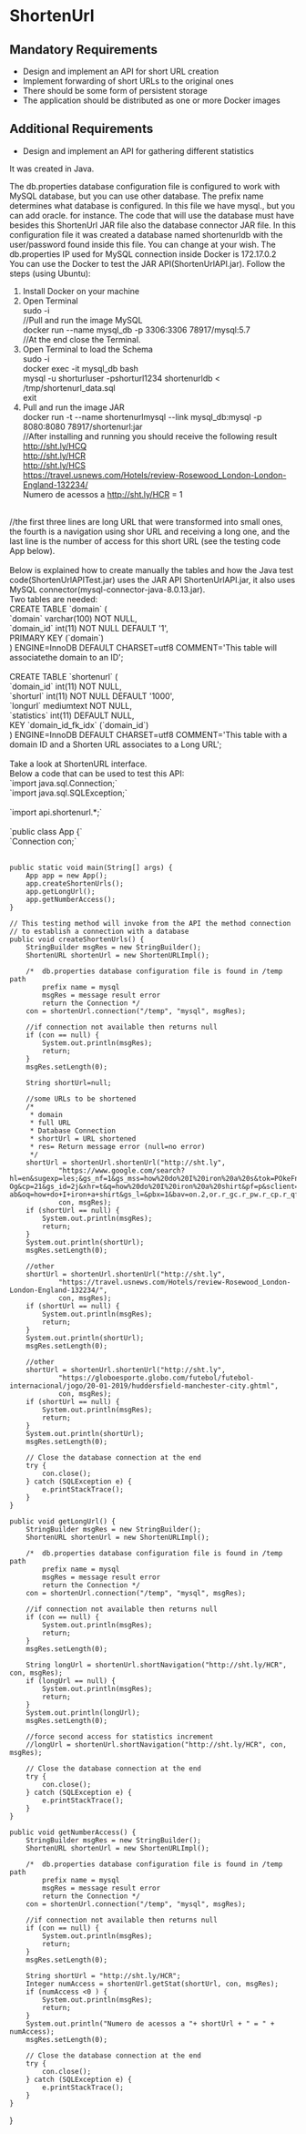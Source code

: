# ShortenUrl
## Mandatory Requirements
- Design and implement an API for short URL creation
- Implement forwarding of short URLs to the original ones
- There should be some form of persistent storage
- The application should be distributed as one or more Docker images
## Additional Requirements
- Design and implement an API for gathering different statistics

It was created in Java.

The db.properties database configuration file is configured to work with MySQL database, but you can use other database.
The prefix name determines what database is configured. In this file we have mysql., but you can add oracle. for instance. The code that will use the database must have besides this ShortenUrl JAR file also the database connector JAR file.
In this configuration file it was created a database named shortenurldb with the user/password found inside this file. You can change at your wish. The db.properties IP used for MySQL connection inside Docker is 172.17.0.2
<br>
You can use the Docker to test the JAR API(ShortenUrlAPI.jar). Follow the steps (using Ubuntu):<br>
1) Install Docker on your machine<br>
2) Open Terminal<br>
sudo -i<br>
//Pull and run the image MySQL<br>
docker run --name mysql_db -p 3306:3306 78917/mysql:5.7<br>
//At the end close the Terminal.<br>
3) Open Terminal to load the Schema<br>
sudo -i<br>
docker exec -it mysql_db bash<br>
mysql -u shorturluser -pshorturl1234 shortenurldb < /tmp/shortenurl_data.sql<br>
exit<br>
4) Pull and run the image JAR<br>
docker run -t --name shortenurlmysql --link mysql_db:mysql -p 8080:8080 78917/shortenurl:jar<br>
//After installing and running you should receive the following result<br>
http://sht.ly/HCQ<br>
http://sht.ly/HCR<br>
http://sht.ly/HCS<br>
https://travel.usnews.com/Hotels/review-Rosewood_London-London-England-132234/<br>
Numero de acessos a http://sht.ly/HCR = 1<br>	
<br>
//the first three lines are long URL that were transformed into small ones, the fourth is a navigation using shor URL and receiving a long one, and the last line is the number of access for this short URL (see the testing code App below).<br>
<br>
Below is explained how to create manually the tables and how the Java test code(ShortenUrlAPITest.jar) uses the JAR API ShortenUrlAPI.jar, it also uses MySQL connector(mysql-connector-java-8.0.13.jar).
<br>
Two tables are needed:<br>
CREATE TABLE `domain` (<br>
  `domain` varchar(100) NOT NULL,<br>
  `domain_id` int(11) NOT NULL DEFAULT '1',<br>
  PRIMARY KEY (`domain`)<br>
) ENGINE=InnoDB DEFAULT CHARSET=utf8 COMMENT='This table will associatethe domain to an ID';<br>
<br>
CREATE TABLE `shortenurl` (<br>
  `domain_id` int(11) NOT NULL,<br>
  `shorturl` int(11) NOT NULL DEFAULT '1000',<br>
  `longurl` mediumtext NOT NULL,<br>
  `statistics` int(11) DEFAULT NULL,<br>
  KEY `domain_id_fk_idx` (`domain_id`)<br>
) ENGINE=InnoDB DEFAULT CHARSET=utf8 COMMENT='This table with a domain ID and a Shorten URL associates to a Long URL';<br>
<br>
Take a look at ShortenURL interface.
<br>
Below a code that can be used to test this API:
<br>
`import java.sql.Connection;`<br>
`import java.sql.SQLException;`<br>
<br>
`import api.shortenurl.*;`<br>
<br>
`public class App {`<br>
	`Connection con;`<br><br>

	public static void main(String[] args) {
		App app = new App();
		app.createShortenUrls();
		app.getLongUrl();
		app.getNumberAccess();
	}

	// This testing method will invoke from the API the method connection
	// to establish a connection with a database
	public void createShortenUrls() {
		StringBuilder msgRes = new StringBuilder();
		ShortenURL shortenUrl = new ShortenURLImpl();
		
		/*	db.properties database configuration file is found in /temp path
			prefix name = mysql
			msgRes = message result error
			return the Connection */
		con = shortenUrl.connection("/temp", "mysql", msgRes);
		
		//if connection not available then returns null
		if (con == null) {
			System.out.println(msgRes);
			return;
		}
		msgRes.setLength(0);
		
		String shortUrl=null;
		
		//some URLs to be shortened		
		/*
		 * domain
		 * full URL
		 * Database Connection
		 * shortUrl = URL shortened
		 * res= Return message error (null=no error) 
		 */
		shortUrl = shortenUrl.shortenUrl("http://sht.ly",
				"https://www.google.com/search?hl=en&sugexp=les;&gs_nf=1&gs_mss=how%20do%20I%20iron%20a%20s&tok=POkeFnEdGVTAw_InGMW-Og&cp=21&gs_id=2j&xhr=t&q=how%20do%20I%20iron%20a%20shirt&pf=p&sclient=psy-ab&oq=how+do+I+iron+a+shirt&gs_l=&pbx=1&bav=on.2,or.r_gc.r_pw.r_cp.r_qf.&biw=1600&bih=775&cad=h\r\n",
				con, msgRes);		
		if (shortUrl == null) {
			System.out.println(msgRes);
			return;
		}
		System.out.println(shortUrl);
		msgRes.setLength(0);
		
		//other
		shortUrl = shortenUrl.shortenUrl("http://sht.ly",
				"https://travel.usnews.com/Hotels/review-Rosewood_London-London-England-132234/",
				con, msgRes);
		if (shortUrl == null) {
			System.out.println(msgRes);
			return;
		}
		System.out.println(shortUrl);
		msgRes.setLength(0);
		
		//other
		shortUrl = shortenUrl.shortenUrl("http://sht.ly",
				"https://globoesporte.globo.com/futebol/futebol-internacional/jogo/20-01-2019/huddersfield-manchester-city.ghtml",
				con, msgRes);
		if (shortUrl == null) {
			System.out.println(msgRes);
			return;
		}
		System.out.println(shortUrl);
		msgRes.setLength(0);
		
		// Close the database connection at the end
		try {
			con.close();
		} catch (SQLException e) {
			e.printStackTrace();
		}
	}
	
	public void getLongUrl() {
		StringBuilder msgRes = new StringBuilder();
		ShortenURL shortenUrl = new ShortenURLImpl();
		
		/*	db.properties database configuration file is found in /temp path
			prefix name = mysql
			msgRes = message result error
			return the Connection */
		con = shortenUrl.connection("/temp", "mysql", msgRes);
		
		//if connection not available then returns null
		if (con == null) {
			System.out.println(msgRes);
			return;
		}
		msgRes.setLength(0);
		
		String longUrl = shortenUrl.shortNavigation("http://sht.ly/HCR", con, msgRes);
		if (longUrl == null) {
			System.out.println(msgRes);
			return;
		}
		System.out.println(longUrl);
		msgRes.setLength(0);
		
		//force second access for statistics increment
		//longUrl = shortenUrl.shortNavigation("http://sht.ly/HCR", con, msgRes);
		
		// Close the database connection at the end
		try {
			con.close();
		} catch (SQLException e) {
			e.printStackTrace();
		}
	}
	
	public void getNumberAccess() {
		StringBuilder msgRes = new StringBuilder();
		ShortenURL shortenUrl = new ShortenURLImpl();
		
		/*	db.properties database configuration file is found in /temp path
			prefix name = mysql
			msgRes = message result error
			return the Connection */
		con = shortenUrl.connection("/temp", "mysql", msgRes);
		
		//if connection not available then returns null
		if (con == null) {
			System.out.println(msgRes);
			return;
		}
		msgRes.setLength(0);
		
		String shortUrl = "http://sht.ly/HCR";
		Integer numAccess = shortenUrl.getStat(shortUrl, con, msgRes);
		if (numAccess <0 ) {
			System.out.println(msgRes);
			return;
		}
		System.out.println("Numero de acessos a "+ shortUrl + " = " + numAccess);
		msgRes.setLength(0);
		
		// Close the database connection at the end
		try {
			con.close();
		} catch (SQLException e) {
			e.printStackTrace();
		}
	}
}
